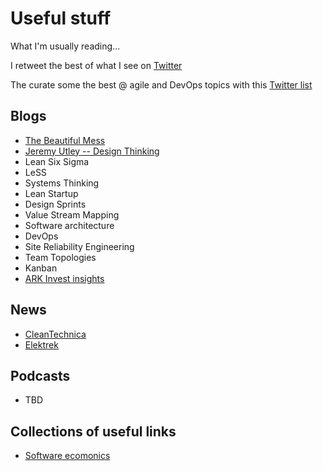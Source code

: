 # Useful stuff

What I'm usually reading...

I retweet the best of what I see on [Twitter](https://twitter.com/franz_prg)

The curate some the best @ agile and DevOps topics with this [Twitter list](https://twitter.com/i/lists/1373560569484214273)

## Blogs

- [The Beautiful Mess](https://cutlefish.substack.com/)
- [Jeremy Utley -- Design Thinking](https://www.jeremyutley.design/)
- Lean Six Sigma
- LeSS
- Systems Thinking
- Lean Startup
- Design Sprints
- Value Stream Mapping
- Software architecture
- DevOps
- Site Reliability Engineering
- Team Topologies
- Kanban
- [ARK Invest insights](https://ark-invest.com/articles/)


## News

- [CleanTechnica](https://cleantechnica.com/)
- [Elektrek](https://electrek.co/)


## Podcasts

- TBD

## Collections of useful links

- [Software ecomonics](https://luisartola.es/economics/zx-links.html)
